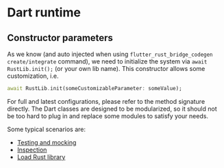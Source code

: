 # Dart runtime

## Constructor parameters

As we know (and auto injected when using `flutter_rust_bridge_codegen create/integrate` command),
we need to initialize the system via `await RustLib.init();` (or your own lib name).
This constructor allows some customization, i.e.

```dart
await RustLib.init(someCustomizableParameter: someValue);
```

For full and latest configurations, please refer to the method signature directly.
The Dart classes are designed to be modularized, so it should not be too hard to plug in and replace some modules
to satisfy your needs.

Some typical scenarios are:

* [Testing and mocking](../how-to/test)
* [Inspection](../how-to/inspect)
* [Load Rust library](../how-to/load-library)
